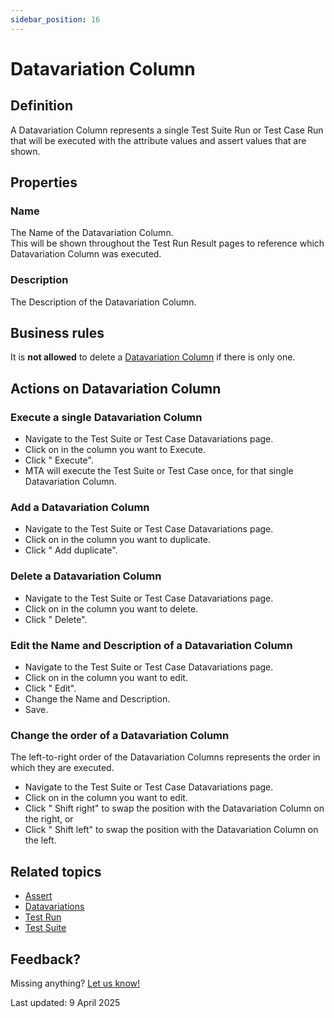 ```yaml
---
sidebar_position: 16
---
```



# Datavariation Column


## Definition

A Datavariation Column represents a single Test Suite Run or Test Case Run that will be executed with the attribute values and assert values that are shown.

## Properties

### Name
The Name of the Datavariation Column. <br/>This will be shown throughout the Test Run Result pages to reference which Datavariation Column was executed.

### Description
The Description of the Datavariation Column.

## Business rules


It is **not allowed** to delete a [Datavariation Column](datavariation-column) if there is only one.

## Actions on Datavariation Column

### Execute a single Datavariation Column
- Navigate to the Test Suite or Test Case Datavariations page.
- Click on <i class="fas fa-ellipsis"></i> in the column you want to Execute. 
- Click "<i class="fal fa-play"></i> Execute".
- MTA will execute the Test Suite or Test Case once, for that single Datavariation Column.

### Add a Datavariation Column
- Navigate to the Test Suite or Test Case Datavariations page.
- Click on <i class="fas fa-ellipsis"></i> in the column you want to duplicate. 
- Click "<i class="fal fa-copy"></i> Add duplicate".

### Delete a Datavariation Column
- Navigate to the Test Suite or Test Case Datavariations page.
- Click on <i class="fas fa-ellipsis"></i> in the column you want to delete. 
- Click "<i class="fal fa-trash-alt"></i> Delete".

### Edit the Name and Description of a Datavariation Column
- Navigate to the Test Suite or Test Case Datavariations page.
- Click on <i class="fas fa-ellipsis"></i> in the column you want to edit. 
- Click "<i class="fal fa-pencil"></i> Edit".
- Change the Name and Description.
- Save.

### Change the order of a Datavariation Column

The left-to-right order of the Datavariation Columns represents the order in which they are executed. 

- Navigate to the Test Suite or Test Case Datavariations page.
- Click on <i class="fas fa-ellipsis"></i> in the column you want to edit. 
- Click "<i class="fa-light fa-arrow-right"></i> Shift right" to swap the position with the Datavariation Column on the right, or 
- Click "<i class="fa-light fa-arrow-left"></i> Shift left" to swap the position with the Datavariation Column on the left.


## Related topics
- [Assert](Assert)
- [Datavariations](datavariation)
- [Test Run](test-run)
- [Test Suite](test-suite)


## Feedback?
Missing anything? [Let us know!](mailto:support@menditect.com)

Last updated: 9 April 2025